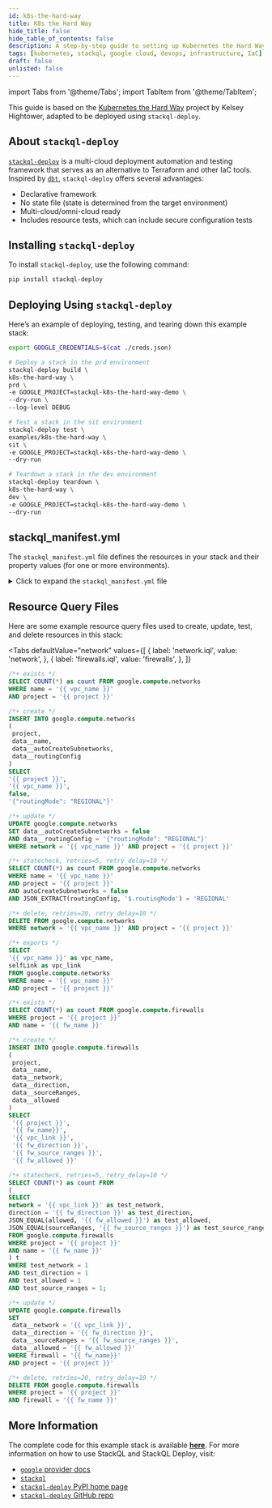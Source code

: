 ```yaml
---
id: k8s-the-hard-way
title: K8s the Hard Way
hide_title: false
hide_table_of_contents: false
description: A step-by-step guide to setting up Kubernetes the Hard Way using StackQL Deploy, based on the popular project by Kelsey Hightower.
tags: [kubernetes, stackql, google cloud, devops, infrastructure, IaC]
draft: false
unlisted: false
---
```


import Tabs from '@theme/Tabs';
import TabItem from '@theme/TabItem';

This guide is based on the [Kubernetes the Hard Way](https://github.com/kelseyhightower/kubernetes-the-hard-way) project by Kelsey Hightower, adapted to be deployed using `stackql-deploy`.

## About `stackql-deploy`

[`stackql-deploy`](https://pypi.org/project/stackql-deploy/) is a multi-cloud deployment automation and testing framework that serves as an alternative to Terraform and other IaC tools. Inspired by [`dbt`](https://www.getdbt.com/), `stackql-deploy` offers several advantages:

- Declarative framework
- No state file (state is determined from the target environment)
- Multi-cloud/omni-cloud ready
- Includes resource tests, which can include secure configuration tests

## Installing `stackql-deploy`

To install `stackql-deploy`, use the following command:

```bash
pip install stackql-deploy
```

## Deploying Using `stackql-deploy`

Here’s an example of deploying, testing, and tearing down this example stack:

```bash
export GOOGLE_CREDENTIALS=$(cat ./creds.json)

# Deploy a stack in the prd environment
stackql-deploy build \
k8s-the-hard-way \
prd \
-e GOOGLE_PROJECT=stackql-k8s-the-hard-way-demo \
--dry-run \
--log-level DEBUG

# Test a stack in the sit environment
stackql-deploy test \
examples/k8s-the-hard-way \
sit \
-e GOOGLE_PROJECT=stackql-k8s-the-hard-way-demo \
--dry-run

# Teardown a stack in the dev environment
stackql-deploy teardown \
k8s-the-hard-way \
dev \
-e GOOGLE_PROJECT=stackql-k8s-the-hard-way-demo \
--dry-run
```

## stackql_manifest.yml

The `stackql_manifest.yml` file defines the resources in your stack and their property values (for one or more environments).

<details>
  <summary>Click to expand the <code>stackql_manifest.yml</code> file</summary>

```yaml
version: 1
name: kubernetes-the-hard-way
description: stackql-deploy example for kubernetes-the-hard-way
providers:
  - google
globals:
  - name: project
    description: google project name
    value: "{{ GOOGLE_PROJECT }}"
  - name: region
    value: australia-southeast1
  - name: default_zone
    value: australia-southeast1-a
resources:
  - name: network
    description: vpc network for k8s-the-hard-way sample app
    props:
      - name: vpc_name
        description: name for the vpc
        value: "{{ stack_name }}-{{ stack_env }}-vpc"
    exports:
      - vpc_name    
      - vpc_link    
  - name: subnetwork
    props:
      - name: subnet_name
        value: "{{ stack_name }}-{{ stack_env }}-{{ region }}-subnet"  
      - name: ip_cidr_range
        values:
          prd:
            value: 192.168.0.0/16
          sit:
            value: 10.10.0.0/16
          dev:
            value: 10.240.0.0/24
    exports:
      - subnet_name    
      - subnet_link            
  - name: public_address
    props:
      - name: address_name
        value: "{{ stack_name }}-{{ stack_env }}-{{ region }}-ip-addr"  
    exports:
      - address    
  - name: controller_instances
    file: instances.iql
    props:
      - name: num_instances
        value: 3
      - name: instance_name_prefix
        value: "{{ stack_name }}-{{ stack_env }}-controller"
      - name: disks
        value:
          - autoDelete: true
            boot: true
            initializeParams:
              diskSizeGb: 10
              sourceImage: https://compute.googleapis.com/compute/v1/projects/ubuntu-os-cloud/global/images/family/ubuntu-2004-lts
            mode: READ_WRITE
            type: PERSISTENT
      - name: machine_type
        value: "https://compute.googleapis.com/compute/v1/projects/{{ project }}/zones/{{ default_zone }}/machineTypes/f1-micro"          
      - name: scheduling
        value: {automaticRestart: true}
      - name: tags
        value: {items: ["{{ stack_name }}", "controller"]}
      - name: service_accounts
        value:
          - email: default
            scopes:
              - https://www.googleapis.com/auth/compute
              - https://www.googleapis.com/auth/devstorage.read_only
              - https://www.googleapis.com/auth/logging.write
              - https://www.googleapis.com/auth/monitoring
              - https://www.googleapis.com/auth/service.management.readonly
              - https://www.googleapis.com/auth/servicecontrol
      - name: network_interfaces
        values:
          dev:
            value: 
              - {networkIP: "10.240.0.10", subnetwork: "{{ subnet_link }}", accessConfigs: [{name: external-nat, type: ONE_TO_ONE_NAT}]}              
              - {networkIP: "10.240.0.11", subnetwork: "{{ subnet_link }}", accessConfigs: [{name: external-nat, type: ONE_TO_ONE_NAT}]}              
              - {networkIP: "10.240.0.12", subnetwork: "{{ subnet_link }}", accessConfigs: [{name: external-nat, type: ONE_TO_ONE_NAT}]}              
  - name: worker_instances
    file: instances.iql
    props:
      - name: num_instances
        value: 3
      - name: instance_name_prefix
        value: "{{ stack_name }}-{{ stack_env }}-worker"
      - name: disks
        value:
          - autoDelete: true
            boot: true
            initializeParams:
              diskSizeGb: 10
              sourceImage: https://compute.googleapis.com/compute/v1/projects/ubuntu-os-cloud/global/images/family/ubuntu-2004-lts
            mode: READ_WRITE
            type: PERSISTENT
      - name: machine_type
        value: "https://compute.googleapis.com/compute/v1/projects/{{ project }}/zones/{{ default_zone }}/machineTypes/f1-micro"          
      - name: scheduling
        value: {automaticRestart: true}
      - name: tags
        value: {items: ["{{ stack_name }}", "worker"]}
      - name: service_accounts
        value:
          - email: default
            scopes:
              - https://www.googleapis.com/auth/compute
              - https://www.googleapis.com/auth/devstorage.read_only
              - https://www.googleapis.com/auth/logging.write
              - https://www.googleapis.com/auth/monitoring
              - https://www.googleapis.com/auth/service.management.readonly
              - https://www.googleapis.com/auth/servicecontrol
      - name: network_interfaces
        values:
          dev:
            value: 
              - {networkIP: "10.240.0.20", subnetwork: "{{ subnet_link }}", accessConfigs: [{name: external-nat, type: ONE_TO_ONE_NAT}]}              
              - {networkIP: "10.240.0.21", subnetwork: "{{ subnet_link }}", accessConfigs: [{name: external-nat, type: ONE_TO_ONE_NAT}]}              
              - {networkIP: "10.240.0.22", subnetwork: "{{ subnet_link }}", accessConfigs: [{name: external-nat, type: ONE_TO_ONE_NAT}]} 
  - name: health_checks
    props:
      - name: health_check_name
        value: kubernetes
      - name: health_check_interval_sec
        value: 5
      - name: health_check_description
        value: Kubernetes Health Check
      - name: health_check_timeout_sec
        value: 5
      - name: health_check_healthy_threshold
        value: 2
      - name: health_check_unhealthy_threshold
        value: 2
      - name: health_check_host
        value: kubernetes.default.svc.cluster.local
      - name: health_check_port
        value: 80
      - name: health_check_path
        value: /healthz
    exports:
      - health_check_link
  - name: internal_firewall
    file: firewalls.iql
    props:
      - name: fw_name
        value: "{{ stack_name }}-{{ stack_env }}-allow-internal-fw"
      -

 name: fw_direction
        value: INGRESS
      - name: fw_source_ranges
        values:
          dev:
            value: ["10.240.0.0/24", "10.200.0.0/16"]
      - name: fw_allowed
        value: [{IPProtocol: tcp}, {IPProtocol: udp}, {IPProtocol: icmp}]
  - name: external_firewall
    file: firewalls.iql
    props:
      - name: fw_name
        value: "{{ stack_name }}-{{ stack_env }}-allow-external-fw"
      - name: fw_direction
        value: INGRESS
      - name: fw_source_ranges
        values:
          dev:
            value: ["0.0.0.0/0"]
      - name: fw_allowed
        value: [{IPProtocol: tcp, ports: ["22"]}, {IPProtocol: tcp, ports: ["6443"]},{IPProtocol: icmp}]
  - name: health_check_firewall
    file: firewalls.iql
    props:
      - name: fw_name
        value: "{{ stack_name }}-{{ stack_env }}-allow-health-check-fw"
      - name: fw_direction
        value: INGRESS
      - name: fw_source_ranges
        values:
          dev:
            value: ["209.85.152.0/22", "209.85.204.0/22", "35.191.0.0/16"]
      - name: fw_allowed
        value: [{IPProtocol: tcp}]
  - name: get_controller_instances
    type: query
    exports:
      - controller_instances
  - name: target_pool
    props:
      - name: target_pool_name
        value: "{{ stack_name }}-{{ stack_env }}-target-pool"
      - name: target_pool_session_affinity
        value: NONE
      - name: target_pool_health_checks
        value: ["{{ health_check_link }}"]
      - name: target_pool_instances
        value: "{{ controller_instances }}"
    exports:
      - target_pool_link
  - name: forwarding_rule
    props:
      - name: forwarding_rule_name
        value: "{{ stack_name }}-{{ stack_env }}-forwarding-rule"
      - name: forwarding_rule_load_balancing_scheme
        value: EXTERNAL
      - name: forwarding_rule_port_range
        value: 6443
  - name: routes
    props:
      - name: num_routes
        value: 3
      - name: route_name_prefix
        value: "{{ stack_name }}-{{ stack_env }}-route"
      - name: route_priority
        value: 1000
      - name: route_data
        values:
          dev:
            value: 
              - {dest_range: "10.200.0.0/24", next_hop_ip: "10.240.0.20"}              
              - {dest_range: "10.200.1.0/24", next_hop_ip: "10.240.0.21"}              
              - {dest_range: "10.200.2.0/24", next_hop_ip: "10.240.0.22"}              
```

</details>

## Resource Query Files

Here are some example resource query files used to create, update, test, and delete resources in this stack:

<Tabs
  defaultValue="network"
  values={[
    { label: 'network.iql', value: 'network', },
    { label: 'firewalls.iql', value: 'firewalls', },
  ]}
>
<TabItem value="network">

```sql
/*+ exists */
SELECT COUNT(*) as count FROM google.compute.networks
WHERE name = '{{ vpc_name }}'
AND project = '{{ project }}'

/*+ create */
INSERT INTO google.compute.networks
(
 project,
 data__name,
 data__autoCreateSubnetworks,
 data__routingConfig
) 
SELECT
'{{ project }}',
'{{ vpc_name }}',
false,
'{"routingMode": "REGIONAL"}'

/*+ update */
UPDATE google.compute.networks
SET data__autoCreateSubnetworks = false
AND data__routingConfig = '{"routingMode": "REGIONAL"}'
WHERE network = '{{ vpc_name }}' AND project = '{{ project }}'

/*+ statecheck, retries=5, retry_delay=10 */
SELECT COUNT(*) as count FROM google.compute.networks
WHERE name = '{{ vpc_name }}'
AND project = '{{ project }}'
AND autoCreateSubnetworks = false
AND JSON_EXTRACT(routingConfig, '$.routingMode') = 'REGIONAL'

/*+ delete, retries=20, retry_delay=10 */
DELETE FROM google.compute.networks
WHERE network = '{{ vpc_name }}' AND project = '{{ project }}'

/*+ exports */
SELECT 
'{{ vpc_name }}' as vpc_name,
selfLink as vpc_link
FROM google.compute.networks
WHERE name = '{{ vpc_name }}'
AND project = '{{ project }}'
```

</TabItem>
<TabItem value="firewalls">

```sql
/*+ exists */
SELECT COUNT(*) as count FROM google.compute.firewalls
WHERE project = '{{ project }}'
AND name = '{{ fw_name }}'

/*+ create */
INSERT INTO google.compute.firewalls
(
 project,
 data__name,
 data__network,
 data__direction,
 data__sourceRanges,
 data__allowed
) 
SELECT
 '{{ project }}',
 '{{ fw_name}}',
 '{{ vpc_link }}',
 '{{ fw_direction }}',
 '{{ fw_source_ranges }}',
 '{{ fw_allowed }}'

/*+ statecheck, retries=5, retry_delay=10 */
SELECT COUNT(*) as count FROM
(
SELECT
network = '{{ vpc_link }}' as test_network,
direction = '{{ fw_direction }}' as test_direction,
JSON_EQUAL(allowed, '{{ fw_allowed }}') as test_allowed,
JSON_EQUAL(sourceRanges, '{{ fw_source_ranges }}') as test_source_ranges
FROM google.compute.firewalls
WHERE project = '{{ project }}'
AND name = '{{ fw_name }}'
) t
WHERE test_network = 1
AND test_direction = 1
AND test_allowed = 1
AND test_source_ranges = 1;

/*+ update */
UPDATE google.compute.firewalls
SET
 data__network = '{{ vpc_link }}',
 data__direction = '{{ fw_direction }}',
 data__sourceRanges = '{{ fw_source_ranges }}',
 data__allowed = '{{ fw_allowed }}'
WHERE firewall = '{{ fw_name}}'
AND project = '{{ project }}'

/*+ delete, retries=20, retry_delay=10 */
DELETE FROM google.compute.firewalls
WHERE project = '{{ project }}'
AND firewall = '{{ fw_name }}'
```

</TabItem>
</Tabs>

## More Information

The complete code for this example stack is available [__here__](https://github.com/stackql/stackql-deploy/tree/main/examples/k8s-the-hard-way). For more information on how to use StackQL and StackQL Deploy, visit:

- [`google` provider docs](https://stackql.io/registry/google)
- [`stackql`](https://github.com/stackql)
- [`stackql-deploy` PyPI home page](https://pypi.org/project/stackql-deploy/)
- [`stackql-deploy` GitHub repo](https://github.com/stackql/stackql-deploy)
